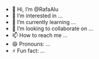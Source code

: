 - 👋 Hi, I’m @RafaAlu
- 👀 I’m interested in ...
- 🌱 I’m currently learning ...
- 💞️ I’m looking to collaborate on ...
- 📫 How to reach me ...
- 😄 Pronouns: ...
- ⚡ Fun fact: ...

<!---
RafaAlu/RafaAlu is a ✨ special ✨ repository because its `README.md` (this file) appears on your GitHub profile.
You can click the Preview link to take a look at your changes.
--->
